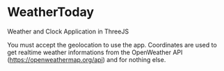 # WeatherToday
Weather and Clock Application in ThreeJS

You must accept the geolocation to use the app.
Coordinates are used to get realtime weather informations from the OpenWeather API (https://openweathermap.org/api) and for nothing else.
